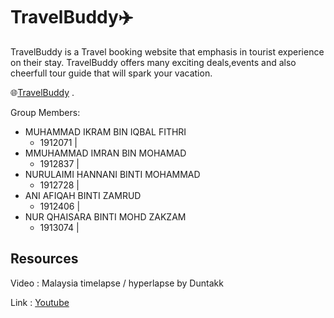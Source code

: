 # TravelBuddy:airplane:

TravelBuddy is a Travel booking website that emphasis in tourist experience on their stay.
TravelBuddy offers many exciting deals,events and also cheerfull tour guide that will spark your vacation.

:globe_with_meridians:[TravelBuddy](https://meran0.github.io/TravelBuddy/) .


Group Members:
* MUHAMMAD IKRAM BIN IQBAL FITHRI   
  * 1912071 | 
* MMUHAMMAD IMRAN BIN MOHAMAD
  * 1912837 | 
* NURULAIMI HANNANI BINTI MOHAMMAD
  * 1912728 | 
* ANI AFIQAH BINTI ZAMRUD
  * 1912406 | 
* NUR QHAISARA BINTI MOHD ZAKZAM
  * 1913074 | 


## Resources

Video : Malaysia timelapse / hyperlapse by Duntakk

Link : [Youtube](https://www.youtube.com/watch?v=Le7QAafIRj8)
